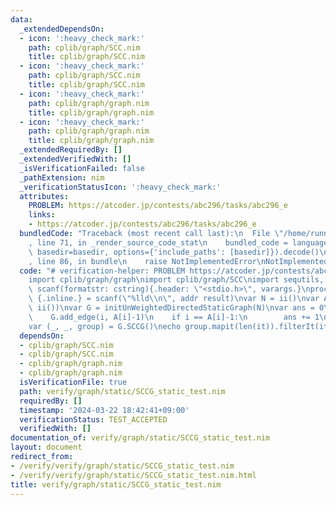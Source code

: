 ```yaml
---
data:
  _extendedDependsOn:
  - icon: ':heavy_check_mark:'
    path: cplib/graph/SCC.nim
    title: cplib/graph/SCC.nim
  - icon: ':heavy_check_mark:'
    path: cplib/graph/SCC.nim
    title: cplib/graph/SCC.nim
  - icon: ':heavy_check_mark:'
    path: cplib/graph/graph.nim
    title: cplib/graph/graph.nim
  - icon: ':heavy_check_mark:'
    path: cplib/graph/graph.nim
    title: cplib/graph/graph.nim
  _extendedRequiredBy: []
  _extendedVerifiedWith: []
  _isVerificationFailed: false
  _pathExtension: nim
  _verificationStatusIcon: ':heavy_check_mark:'
  attributes:
    PROBLEM: https://atcoder.jp/contests/abc296/tasks/abc296_e
    links:
    - https://atcoder.jp/contests/abc296/tasks/abc296_e
  bundledCode: "Traceback (most recent call last):\n  File \"/home/runner/.local/lib/python3.10/site-packages/onlinejudge_verify/documentation/build.py\"\
    , line 71, in _render_source_code_stat\n    bundled_code = language.bundle(stat.path,\
    \ basedir=basedir, options={'include_paths': [basedir]}).decode()\n  File \"/home/runner/.local/lib/python3.10/site-packages/onlinejudge_verify/languages/nim.py\"\
    , line 86, in bundle\n    raise NotImplementedError\nNotImplementedError\n"
  code: "# verification-helper: PROBLEM https://atcoder.jp/contests/abc296/tasks/abc296_e\n\
    import cplib/graph/graph\nimport cplib/graph/SCC\nimport sequtils, math\nproc\
    \ scanf(formatstr: cstring){.header: \"<stdio.h>\", varargs.}\nproc ii(): int\
    \ {.inline.} = scanf(\"%lld\\n\", addr result)\nvar N = ii()\nvar A = newseqwith(N,\
    \ ii())\nvar G = initUnWeightedDirectedStaticGraph(N)\nvar ans = 0\nfor i in 0..<N:\n\
    \    G.add_edge(i, A[i]-1)\n    if i == A[i]-1:\n        ans += 1\nG.build()\n\
    var (_, _, group) = G.SCCG()\necho group.mapit(len(it)).filterIt(it >= 2).sum()+ans\n"
  dependsOn:
  - cplib/graph/SCC.nim
  - cplib/graph/SCC.nim
  - cplib/graph/graph.nim
  - cplib/graph/graph.nim
  isVerificationFile: true
  path: verify/graph/static/SCCG_static_test.nim
  requiredBy: []
  timestamp: '2024-03-22 18:42:41+09:00'
  verificationStatus: TEST_ACCEPTED
  verifiedWith: []
documentation_of: verify/graph/static/SCCG_static_test.nim
layout: document
redirect_from:
- /verify/verify/graph/static/SCCG_static_test.nim
- /verify/verify/graph/static/SCCG_static_test.nim.html
title: verify/graph/static/SCCG_static_test.nim
---
```


